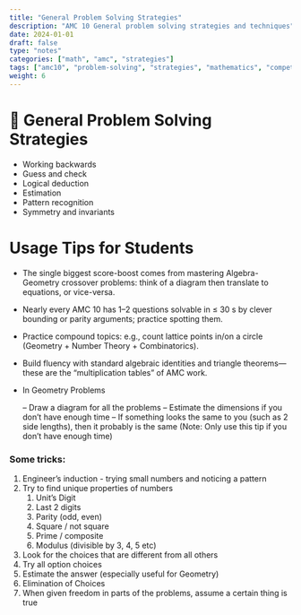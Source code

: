 ```yaml
---
title: "General Problem Solving Strategies"
description: "AMC 10 General problem solving strategies and techniques"
date: 2024-01-01
draft: false
type: "notes"
categories: ["math", "amc", "strategies"]
tags: ["amc10", "problem-solving", "strategies", "mathematics", "competition"]
weight: 6
---
```


# 🧠 General Problem Solving Strategies

- Working backwards
- Guess and check
- Logical deduction
- Estimation
- Pattern recognition
- Symmetry and invariants

# Usage Tips for Students

- The single biggest score-boost comes from mastering Algebra-Geometry crossover problems: think of a diagram then translate to equations, or vice-versa.
- Nearly every AMC 10 has 1–2 questions solvable in ≤ 30 s by clever bounding or parity arguments; practice spotting them.
- Practice compound topics: e.g., count lattice points in/on a circle (Geometry + Number Theory + Combinatorics).
- Build fluency with standard algebraic identities and triangle theorems—these are the “multiplication tables” of AMC work.
- In Geometry Problems
    
    – Draw a diagram for all the problems
    – Estimate the dimensions if you don’t have enough time
    – If something looks the same to you (such as 2 side lengths), then it probably
    is the same (Note: Only use this tip if you don’t have enough time)
    

### Some tricks:

1. Engineer’s induction -  trying small numbers and noticing a pattern
2. Try to find unique properties of numbers
    1. Unit’s Digit
    2. Last 2 digits
    3. Parity (odd, even)
    4. Square / not square
    5. Prime / composite
    6. Modulus (divisible by 3, 4, 5 etc)
3. Look for the choices that are different from all others
4. Try all option choices
5. Estimate the answer (especially useful for Geometry)
6. Elimination of Choices
7. When given freedom in parts of the problems, assume a certain thing is true